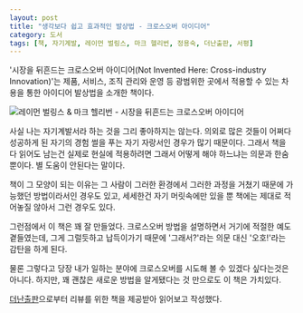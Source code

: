 ```yaml
---
layout: post
title: "생각보다 쉽고 효과적인 발상법 - 크로스오버 아이디어"
category: 도서
tags: [책, 자기계발, 레이먼 벌링스, 마크 헬리번, 정용숙, 더난출판, 서평]
---
```


'시장을 뒤흔드는 크로스오버 아이디어(Not Invented Here: Cross-industry Innovation)'는
제품, 서비스, 조직 관리와 운영 등 광범위한 곳에서 적용할 수 있는
차용을 통한 아이디어 발상법을 소개한 책이다.

![레이먼 벌링스 & 마크 헬리번 - 시장을 뒤흔드는 크로스오버 아이디어](https://lh3.googleusercontent.com/-BUo_PqklcKw/WEbKT1xCo-I/AAAAAAAARpc/emb89A2GCF80A9IGHQLYBCy2-q5eGWTowCKgB/w450/not-invented-here-cross-industry-innovation-book.jpg "다른 산업에서 이미 검증된 방법을 어떻게 적용할 수 있을지를 소개한다.")

사실 나는 자기계발서라 하는 것을 그리 좋아하지는 않는다.
의외로 많은 것들이 어쩌다 성공하게 된 자기의 경험 썰을 푸는 자기 자랑서인 경우가 많기 때문이다.
그래서 책을 다 읽어도 남는건 실제로 현실에 적용하려면 그래서 어떻게 해야 하느냐는 의문과 한숨 뿐이다.
별 도움이 안된다는 말이다.

책이 그 모양이 되는 이유는
그 사람이 그러한 환경에서 그러한 과정을 거쳤기 때문에 가능했던 방법이라서인 경우도 있고,
세세한건 자기 머릿속에만 있을 뿐 책에는 제대로 적어놓질 않아서 그런 경우도 있다.

그런점에서 이 책은 꽤 잘 만들었다.
크로스오버 방법을 설명하면서 거기에 적절한 예도 곁들였는데,
그게 그럴듯하고 납득이가기 때문에 '그래서?'라는 의문 대신 '오호!'라는 감탄을 하게 된다.

물론 그렇다고 당장 내가 일하는 분야에 크로스오버를 시도해 볼 수 있겠다 싶다는것은 아니다.
하지만, 꽤 괜찮은 새로운 방법을 알게됐다는 것 만으로도 이 책은 가치있다.

<div class="im im-info">
<a href="http://www.thenanbiz.com/">더난출판</a>으로부터 리뷰를 위한 책을 제공받아 읽어보고 작성했다.
</div>
